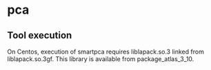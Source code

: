 # pca

## Tool execution

On Centos, execution of smartpca requires liblapack.so.3 linked from 
liblapack.so.3gf. This library is available from package_atlas_3_10.